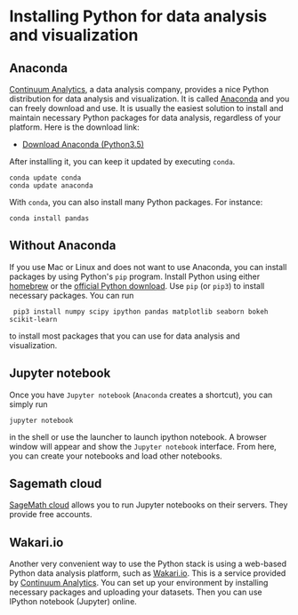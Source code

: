# Installing Python for data analysis and visualization

## Anaconda

[Continuum Analytics][continuum], a data analysis company, provides a nice Python distribution for data analysis and visualization. It is called [Anaconda][conda] and you can freely download and use. It is usually the easiest solution to install and maintain necessary Python packages for data analysis, regardless of your platform. Here is the download link:

- [Download Anaconda (Python3.5)](http://continuum.io/downloads)

After installing it, you can keep it updated by executing `conda`. 

    conda update conda
    conda update anaconda

With `conda`, you can also install many Python packages. For instance:

    conda install pandas

## Without Anaconda

If you use Mac or Linux and does not want to use Anaconda, you can install packages by using Python's `pip` program.  Install Python using either [homebrew][brew] or the [official Python download][python-download]. Use `pip` (or `pip3`) to install necessary packages. You can run

     pip3 install numpy scipy ipython pandas matplotlib seaborn bokeh scikit-learn

to install most packages that you can use for data analysis and visualization.

## Jupyter notebook

Once you have `Jupyter notebook` (`Anaconda` creates a shortcut), you can simply run 

    jupyter notebook 

in the shell or use the launcher to launch ipython notebook. A browser window will appear and show the `Jupyter notebook` interface. From here, you can create your notebooks and load other notebooks.  

## Sagemath cloud

[SageMath cloud](https://cloud.sagemath.com) allows you to run Jupyter notebooks on their servers. They provide free accounts. 

## Wakari.io

Another very convenient way to use the Python stack is using a web-based Python data analysis platform, such as [Wakari.io][wakari]. This is a service provided by [Continuum Analytics][continuum]. You can set up your environment by installing necessary packages and uploading your datasets. Then you can use IPython notebook (Jupyter) online. 


[conda]: http://continuum.io/downloads
[python-download]: https://www.python.org/downloads/
[brew]: http://brew.sh/
[continuum]: http://continuum.io/about-continuum
[wakari]: https://wakari.io
